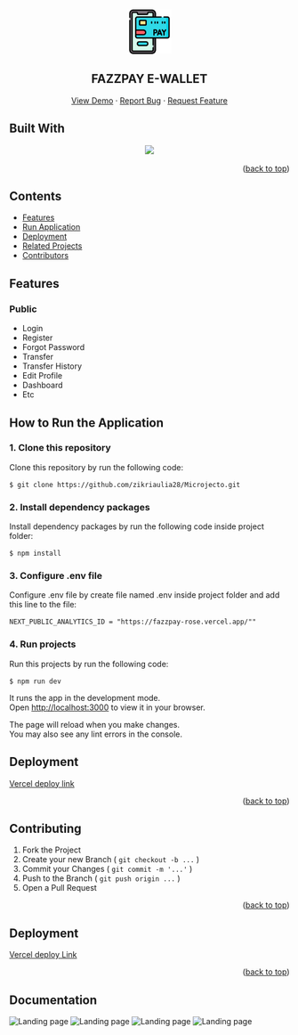 <a id="readme-top"></a>

<!-- PROJECT LOGO -->
<br />
<div align="center">
  <a href="#">
    <img src="./public/favicon.ico" alt="Logo" width="80" height="80">
  </a>

  <h2 align="center">FAZZPAY E-WALLET</h2>

  <p align="center">
    <a href="https://microjecto-fazzpay.vercel.app/">View Demo</a>
    ·
    <a href="mailto:zikriaulia98@gmail.com">Report Bug</a>
    ·
    <a href="mailto:zikriaulia98@gmail.com">Request Feature</a>
  </p>
</div>

## Built With

<p align="center">
  <a href="https://skillicons.dev">
    <img src="https://skillicons.dev/icons?i=react,javascript,html,css,redux,tailwind,vercel,next" />
  </a>
</p>

<p align="right">(<a href="#readme-top">back to top</a>)</p>

## Contents

- [Features](#features)
- [Run Application](#how-to-run-the-application)
- [Deployment](#deployment)
- [Related Projects](#related-projects)
- [Contributors](#contributors)

## Features

### Public

- Login
- Register
- Forgot Password
- Transfer
- Transfer History
- Edit Profile
- Dashboard
- Etc

## How to Run the Application

### 1. Clone this repository

Clone this repository by run the following code:

```
$ git clone https://github.com/zikriaulia28/Microjecto.git
```

### 2. Install dependency packages

Install dependency packages by run the following code inside project folder:

```
$ npm install
```

### 3. Configure .env file

Configure .env file by create file named .env inside project folder and add this line to the file:

```
NEXT_PUBLIC_ANALYTICS_ID = "https://fazzpay-rose.vercel.app/""

```

### 4. Run projects

Run this projects by run the following code:

```
$ npm run dev
```

It runs the app in the development mode.\
Open [http://localhost:3000](http://localhost:3000) to view it in your browser.

The page will reload when you make changes.\
You may also see any lint errors in the console.

## Deployment

[Vercel deploy link](https://fazz-pay.vercel.app/)

<p align="right">(<a href="#readme-top">back to top</a>)</p>

## Contributing

1. Fork the Project
2. Create your new Branch ( `git checkout -b ...` )
3. Commit your Changes ( `git commit -m '...'` )
4. Push to the Branch ( `git push origin ...` )
5. Open a Pull Request

<p align="right">(<a href="#readme-top">back to top</a>)</p>

## Deployment

[Vercel deploy Link](https://microjecto-fazzpay.vercel.app/)

<p align="right">(<a href="#readme-top">back to top</a>)</p>

## Documentation

<img width="500" src="./src/assets/Readme/1.png" alt="Landing page">
<img width="500" src="./src/assets/Readme/2.png" alt="Landing page">
<img width="500" src="./src/assets/Readme/3.png" alt="Landing page">
<img width="500" src="./src/assets/Readme/4.png" alt="Landing page">
